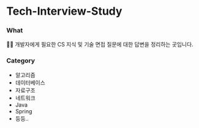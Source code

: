 # Tech-Interview-Study

### What
🙋‍♀️ 개발자에게 필요한 CS 지식 및 기술 면접 질문에 대한 답변을 정리하는 곳입니다.

### Category
- 알고리즘
- 데이터베이스
- 자료구조
- 네트워크
- Java
- Spring
- 등등..
